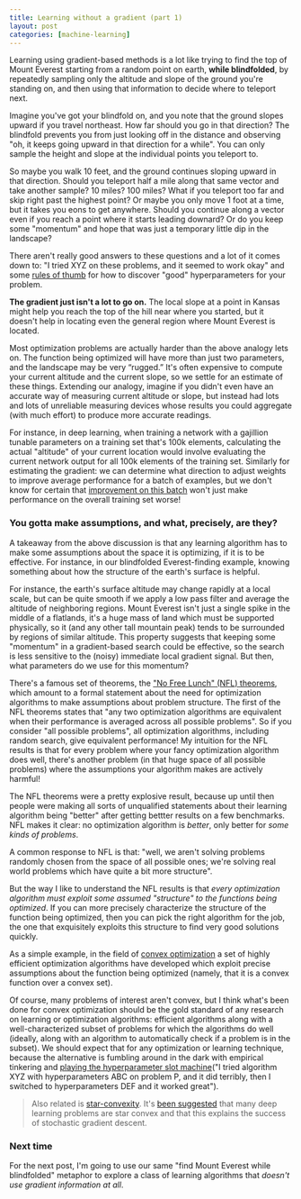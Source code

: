 ```yaml
---
title: Learning without a gradient (part 1)
layout: post
categories: [machine-learning]
---
```


Learning using gradient-based methods is a lot like trying to find the top of Mount Everest starting from a random point on earth, __while blindfolded__, by repeatedly sampling only the altitude and slope of the ground you're standing on, and then using that information to decide where to teleport next.

Imagine you've got your blindfold on, and you note that the ground slopes upward if you travel northeast. How far should you go in that direction? The blindfold prevents you from just looking off in the distance and observing "oh, it keeps going upward in that direction for a while". You can only sample the height and slope at the individual points you teleport to.

So maybe you walk 10 feet, and the ground continues sloping upward in that direction. Should you teleport half a mile along that same vector and take another sample? 10 miles? 100 miles? What if you teleport too far and skip right past the highest point? Or maybe you only move 1 foot at a time, but it takes you eons to get anywhere. Should you continue along a vector even if you reach a point where it starts leading downard? Or do you keep some "momentum" and hope that was just a temporary little dip in the landscape?

There aren't really good answers to these questions and a lot of it comes down to: "I tried XYZ on these problems, and it seemed to work okay" and some [rules of thumb](https://machinelearningmastery.com/learning-rate-for-deep-learning-neural-networks/) for how to discover "good" hyperparameters for your problem. 

__The gradient just isn't a lot to go on.__ The local slope at a point in Kansas might help you reach the top of the hill near where you started, but it doesn't help in locating even the general region where Mount Everest is located.

Most optimization problems are actually harder than the above analogy lets on. The function being optimized will have more than just two parameters, and the landscape may be very “rugged.” It's often expensive to compute your current altitude and the current slope, so we settle for an estimate of these things. Extending our analogy, imagine if you didn't even have an accurate way of measuring current altitude or slope, but instead had lots and lots of unreliable measuring devices whose results you could aggregate (with much effort) to produce more accurate readings.

For instance, in deep learning, when training a network with a gajillion tunable parameters on a training set that's 100k elements, calculating the actual "altitude" of your current location would involve evaluating the current network output for all 100k elements of the training set. Similarly for estimating the gradient: we can determine what direction to adjust weights to improve average performance for a batch of examples, but we don't know for certain that [improvement on this batch](https://www.quora.com/Intuitively-how-does-mini-batch-size-affect-the-performance-of-stochastic-gradient-descent/answer/Brian-Wong-2) won't just make performance on the overall training set worse!

### You gotta make assumptions, and what, precisely, are they?

A takeaway from the above discussion is that any learning algorithm has to make some assumptions about the space it is optimizing, if it is to be effective. For instance, in our blindfolded Everest-finding example, knowing something about how the structure of the earth's surface is helpful.

For instance, the earth's surface altitude may change rapidly at a local scale, but can be quite smooth if we apply a low pass filter and average the altitude of neighboring regions. Mount Everest isn't just a single spike in the middle of a flatlands, it's a huge mass of land which must be supported physically, so it (and any other tall mountain peak) tends to be surrounded by regions of similar altitude. This property suggests that keeping some "momentum" in a gradient-based search could be effective, so the search is less sensitive to the (noisy) immediate local gradient signal. But then, what parameters do we use for this momentum? 

There's a famous set of theorems, the ["No Free Lunch" (NFL) theorems](https://en.wikipedia.org/wiki/No_free_lunch_theorem), which amount to a formal statement about the need for optimization algorithms to make assumptions about problem structure. The first of the NFL theorems states that "any two optimization algorithms are equivalent when their performance is averaged across all possible problems". So if you consider "all possible problems", all optimization algorithms, including random search, give equivalent performance! My intuition for the NFL results is that for every problem where your fancy optimization algorithm does well, there's another problem (in that huge space of all possible problems) where the assumptions your algorithm makes are actively harmful!

The NFL theorems were a pretty explosive result, because up until then people were making all sorts of unqualified statements about their learning algorithm being "better" after getting bettter results on a few benchmarks. NFL makes it clear: no optimization algorithm is _better_, only better for _some kinds of problems_.

A common response to NFL is that: "well, we aren't solving problems randomly chosen from the space of all possible ones; we're solving real world problems which have quite a bit more structure".

But the way I like to understand the NFL results is that _every optimization algorithm must exploit some assumed "structure" to the functions being optimized_. If you can more precisely characterize the structure of the function being optimized, then you can pick the right algorithm for the job, the one that exquisitely exploits this structure to find very good solutions quickly. 

As a simple example, in the field of [convex optimization](https://en.wikipedia.org/wiki/Convex_optimization) a set of highly efficient optimization algorithms have developed which exploit precise assumptions about the function being optimized (namely, that it is a convex function over a convex set). 

Of course, many problems of interest aren't convex, but I think what's been done for convex optimization should be the gold standard of any research on learning or optimization algorithms: efficient algorithms along with a well-characterized subset of problems for which the algorithms do well (ideally, along with an algorithm to automatically check if a problem is in the subset). We should expect that for any optimization or learning technique, because the alternative is fumbling around in the dark with empirical tinkering and [playing the hyperparameter slot machine](https://blog.piekniewski.info/2017/03/20/the-meta-parameter-slot-machine/)("I tried algorithm XYZ with hyperparameters ABC on problem P, and it did terribly, then I switched to hyperparameters DEF and it worked great").

> Also related is [star-convexity](https://arxiv.org/abs/1511.04466). It's [been suggested](https://openreview.net/forum?id=BylIciRcYQ) that many deep learning problems are star convex and that this explains the success of stochastic gradient descent.

### Next time

For the next post, I'm going to use our same "find Mount Everest while blindfolded" metaphor to explore a class of learning algorithms that _doesn't use gradient information at all_.
